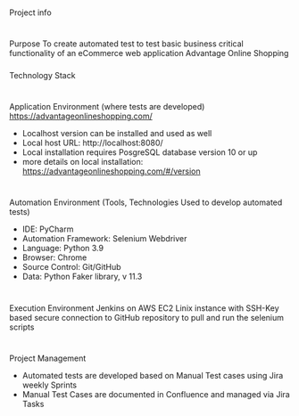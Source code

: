 ### 
Project info
#
Purpose
To create automated test to test basic business critical functionality of an eCommerce web application Advantage Online Shopping

###
Technology Stack
#
Application Environment
(where tests are developed) https://advantageonlineshopping.com/

- Localhost version can be installed and used as well
- Local host URL: http://localhost:8080/
- Local installation requires PosgreSQL database version 10 or up
- more details on local installation: https://advantageonlineshopping.com/#/version

#
Automation Environment
(Tools, Technologies Used to develop automated tests)

- IDE: PyCharm
- Automation Framework: Selenium Webdriver
- Language: Python 3.9
- Browser: Chrome
- Source Control: Git/GitHub
- Data: Python Faker library, v 11.3

#
Execution Environment
Jenkins on AWS EC2 Linix instance with SSH-Key based secure connection to GitHub repository to pull and run the selenium scripts

#
Project Management

- Automated tests are developed based on Manual Test cases using Jira weekly Sprints
- Manual Test Cases are documented in Confluence and managed via Jira Tasks